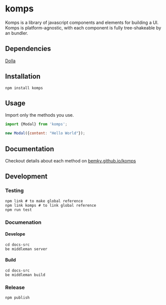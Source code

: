 # komps

Komps is a library of javascript components and elements for building a UI. Komps is platform-agnostic, with each component is fully tree-shakeable by an bundler.

## Dependencies
[Dolla](https://dollajs.com)


## Installation

    npm install komps

## Usage

Import only the methods you use.
```javascript
import {Modal} from 'komps';

new Modal({content: "Hello World"});
```

## Documentation
Checkout details about each method on [bemky.github.io/komps](https://bemky.github.io/komps/)

## Development
### Testing
    npm link # to make global reference
    npm link komps # to link global reference
    npm run test
### Documenation
#### Develope
    cd docs-src
    be middleman server
#### Build
    cd docs-src
    be middleman build
### Release
    npm publish